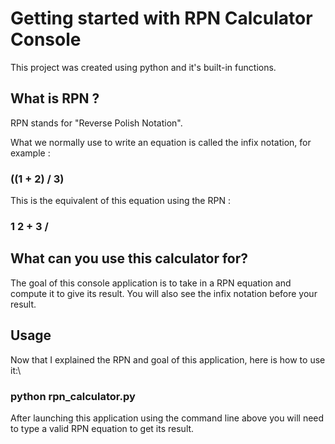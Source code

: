 # Getting started with RPN Calculator Console

This project was created using python and it's built-in functions.

## What is RPN ?

RPN stands for "Reverse Polish Notation". 

What we normally use to write an equation is called the infix notation, for example :
### ((1 + 2) / 3)

This is the equivalent of this equation using the RPN : 
### 1 2 + 3 /

## What can you use this calculator for?

The goal of this console application is to take in a RPN equation and compute it to give its result.
You will also see the infix notation before your result.

## Usage

Now that I explained the RPN and goal of this application, here is how to use it:\

### python rpn_calculator.py

After launching this application using the command line above you will need to type a valid RPN equation to get its result.
